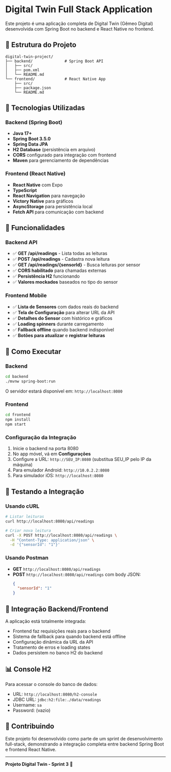 # Digital Twin Full Stack Application

Este projeto é uma aplicação completa de Digital Twin (Gêmeo Digital) desenvolvida com Spring Boot no backend e React Native no frontend.

## 📁 Estrutura do Projeto

```
digital-twin-project/
├── backend/              # Spring Boot API
│   ├── src/
│   ├── pom.xml
│   └── README.md
└── frontend/             # React Native App
    ├── src/
    ├── package.json
    └── README.md
```

## 🚀 Tecnologias Utilizadas

### Backend (Spring Boot)
- **Java 17+**
- **Spring Boot 3.5.0**
- **Spring Data JPA**
- **H2 Database** (persistência em arquivo)
- **CORS** configurado para integração com frontend
- **Maven** para gerenciamento de dependências

### Frontend (React Native)
- **React Native** com Expo
- **TypeScript**
- **React Navigation** para navegação
- **Victory Native** para gráficos
- **AsyncStorage** para persistência local
- **Fetch API** para comunicação com backend

## 🌟 Funcionalidades

### Backend API
- ✅ **GET /api/readings** - Lista todas as leituras
- ✅ **POST /api/readings** - Cadastra nova leitura
- ✅ **GET /api/readings/{sensorId}** - Busca leituras por sensor
- ✅ **CORS habilitado** para chamadas externas
- ✅ **Persistência H2** funcionando
- ✅ **Valores mockados** baseados no tipo do sensor

### Frontend Mobile
- ✅ **Lista de Sensores** com dados reais do backend
- ✅ **Tela de Configuração** para alterar URL da API
- ✅ **Detalhes do Sensor** com histórico e gráficos
- ✅ **Loading spinners** durante carregamento
- ✅ **Fallback offline** quando backend indisponível
- ✅ **Botões para atualizar** e **registrar leituras**

## 🔧 Como Executar

### Backend
```bash
cd backend
./mvnw spring-boot:run
```
O servidor estará disponível em: `http://localhost:8080`

### Frontend
```bash
cd frontend
npm install
npm start
```

### Configuração da Integração
1. Inicie o backend na porta 8080
2. No app móvel, vá em **Configurações**
3. Configure a URL: `http://SEU_IP:8080` (substitua SEU_IP pelo IP da máquina)
4. Para emulador Android: `http://10.0.2.2:8080`
5. Para simulador iOS: `http://localhost:8080`

## 📱 Testando a Integração

### Usando cURL
```bash
# Listar leituras
curl http://localhost:8080/api/readings

# Criar nova leitura
curl -X POST http://localhost:8080/api/readings \
  -H "Content-Type: application/json" \
  -d '{"sensorId": "1"}'
```

### Usando Postman
- **GET** `http://localhost:8080/api/readings`
- **POST** `http://localhost:8080/api/readings` com body JSON:
  ```json
  {
    "sensorId": "1"
  }
  ```

## 🔗 Integração Backend/Frontend

A aplicação está totalmente integrada:
- Frontend faz requisições reais para o backend
- Sistema de fallback para quando backend está offline  
- Configuração dinâmica da URL da API
- Tratamento de erros e loading states
- Dados persistem no banco H2 do backend

## 📊 Console H2

Para acessar o console do banco de dados:
- URL: `http://localhost:8080/h2-console`
- JDBC URL: `jdbc:h2:file:./data/readings`
- Username: `sa`
- Password: (vazio)

## 🤝 Contribuindo

Este projeto foi desenvolvido como parte de um sprint de desenvolvimento full-stack, demonstrando a integração completa entre backend Spring Boot e frontend React Native.

---

**Projeto Digital Twin - Sprint 3** 🚀